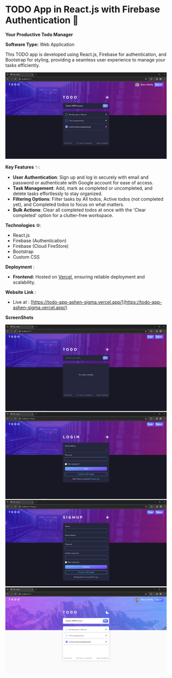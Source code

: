 # TODO App in React.js with Firebase Authentication 📝

**Your Productive Todo Manager**

**Software Type:** Web Application

This TODO app is developed using React.js, Firebase for authentication, and Bootstrap for styling, providing a seamless user experience to manage your tasks efficiently.

![Todo App Screenshot](src/assets/ss4.PNG)

**Key Features** ✨:

* **User Authentication**: Sign up and log in securely with email and password or authenticate with Google account for ease of access.
* **Task Management**: Add, mark as completed or uncompleted, and delete tasks effortlessly to stay organized.
* **Filtering Options**: Filter tasks by All todos, Active todos (not completed yet), and Completed todos to focus on what matters.
* **Bulk Actions**: Clear all completed todos at once with the 'Clear completed' option for a clutter-free workspace.

**Technologies** ⚙️:

* React.js
* Firebase (Authentication)
* Firebase (Cloud FireStore)
* Bootstrap
* Custom CSS

**Deployment** :

* **Frontend:** Hosted on [Vercel](https://vercel.com), ensuring reliable deployment and scalability.

**Website Link** :

* Live at : [https://todo-app-ashen-sigma.vercel.app/](https://todo-app-ashen-sigma.vercel.app/)

**ScreenShots**

![Todo App Screenshot](src/assets/ss1.PNG)
![Todo App Screenshot](src/assets/ss2.PNG)
![Todo App Screenshot](src/assets/ss3.PNG)
![Todo App Screenshot](src/assets/ss5.PNG)

